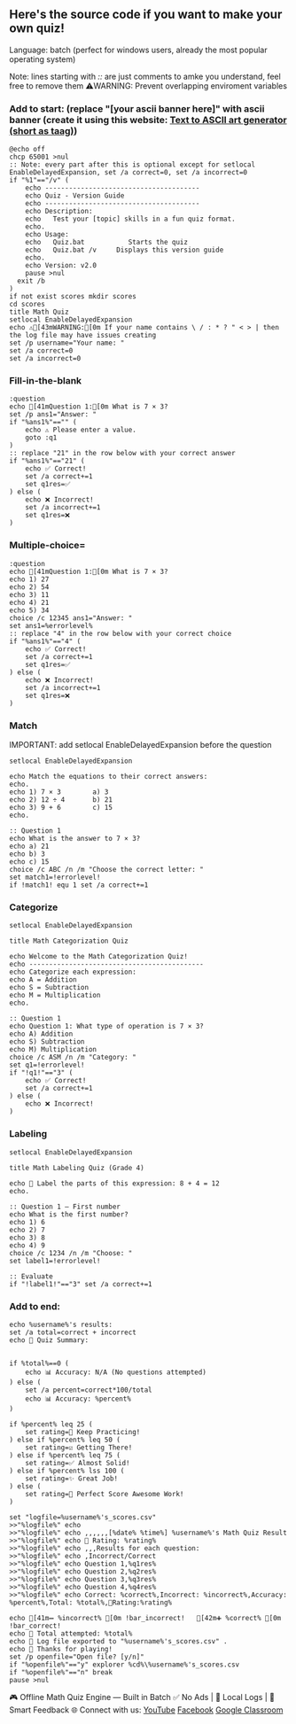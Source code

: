 ## Here's the source code if you want to make your own quiz!
Language: batch (perfect for windows users, already the most popular operating system)

Note: lines starting with *::* are just comments to amke you understand, feel free to remove them
⚠️WARNING: Prevent overlapping enviroment variables
### Add to start: (replace "[your ascii banner here]" with ascii banner (create it using this website: [Text to ASCII art generator (short as taag)](patorjk.com/software/taag))
```batch
@echo off
chcp 65001 >nul
:: Note: every part after this is optional except for setlocal EnableDelayedExpansion, set /a correct=0, set /a incorrect=0
if "%1"=="/v" (
    echo ---------------------------------------
    echo Quiz - Version Guide
    echo ---------------------------------------
    echo Description:
    echo   Test your [topic] skills in a fun quiz format.
    echo.
    echo Usage:
    echo   Quiz.bat           Starts the quiz
    echo   Quiz.bat /v     Displays this version guide
    echo.
	echo Version: v2.0
	pause >nul
  exit /b
)
if not exist scores mkdir scores
cd scores
title Math Quiz
setlocal EnableDelayedExpansion
echo ⚠️[43mWARNING:[0m If your name contains \ / : * ? " < > | then the log file may have issues creating
set /p username="Your name: "
set /a correct=0 
set /a incorrect=0
```

### Fill-in-the-blank
```batch
:question
echo [41mQuestion 1:[0m What is 7 × 3?
set /p ans1="Answer: "
if "%ans1%"=="" (
    echo ⚠️ Please enter a value.
    goto :q1
)
:: replace "21" in the row below with your correct answer
if "%ans1%"=="21" (
    echo ✅ Correct!
    set /a correct+=1
	set q1res=✅
) else (
    echo ❌ Incorrect!
    set /a incorrect+=1
	set q1res=❌
)
```

### Multiple-choice=
```batch
:question
echo [41mQuestion 1:[0m What is 7 × 3?
echo 1) 27
echo 2) 54
echo 3) 11
echo 4) 21
echo 5) 34
choice /c 12345 ans1="Answer: "
set ans1=%errorlevel%
:: replace "4" in the row below with your correct choice
if "%ans1%"=="4" (
    echo ✅ Correct!
    set /a correct+=1
	set q1res=✅
) else (
    echo ❌ Incorrect!
    set /a incorrect+=1
	set q1res=❌
)
```

### Match

IMPORTANT: add setlocal EnableDelayedExpansion before the question
```batch
setlocal EnableDelayedExpansion

echo Match the equations to their correct answers:
echo.
echo 1) 7 × 3        a) 3
echo 2) 12 ÷ 4       b) 21
echo 3) 9 + 6        c) 15
echo.

:: Question 1
echo What is the answer to 7 × 3?
echo a) 21
echo b) 3
echo c) 15
choice /c ABC /n /m "Choose the correct letter: "
set match1=!errorlevel!
if !match1! equ 1 set /a correct+=1
```

### Categorize
```batch
setlocal EnableDelayedExpansion

title Math Categorization Quiz

echo Welcome to the Math Categorization Quiz!
echo --------------------------------------------
echo Categorize each expression:
echo A = Addition
echo S = Subtraction
echo M = Multiplication
echo.

:: Question 1
echo Question 1: What type of operation is 7 × 3?
echo A) Addition
echo S) Subtraction
echo M) Multiplication
choice /c ASM /n /m "Category: "
set q1=!errorlevel!
if "!q1!"=="3" (
    echo ✅ Correct!
    set /a correct+=1
) else (
    echo ❌ Incorrect!
)
```

### Labeling
```batch
setlocal EnableDelayedExpansion

title Math Labeling Quiz (Grade 4)

echo 🧮 Label the parts of this expression: 8 + 4 = 12
echo.

:: Question 1 — First number
echo What is the first number?
echo 1) 6
echo 2) 7
echo 3) 8
echo 4) 9
choice /c 1234 /n /m "Choose: "
set label1=!errorlevel!

:: Evaluate
if "!label1!"=="3" set /a correct+=1
```

### Add to end:
```batch
echo %username%'s results:
set /a total=correct + incorrect
echo 🔢 Quiz Summary:


if %total%==0 (
    echo 📊 Accuracy: N/A (No questions attempted)
) else (
    set /a percent=correct*100/total
    echo 📊 Accuracy: %percent%
)

if %percent% leq 25 (
    set rating=🔼 Keep Practicing!
) else if %percent% leq 50 (
    set rating=☑️ Getting There!
) else if %percent% leq 75 (
    set rating=✅ Almost Solid!
) else if %percent% lss 100 (
    set rating=✨ Great Job!
) else (
    set rating=🎉 Perfect Score Awesome Work!
)

set "logfile=%username%'s_scores.csv"
>>"%logfile%" echo ﻿
>>"%logfile%" echo ,,,,,,[%date% %time%] %username%'s Math Quiz Result
>>"%logfile%" echo 🌟 Rating: %rating%
>>"%logfile%" echo ,,,Results for each question:
>>"%logfile%" echo ,Incorrect/Correct
>>"%logfile%" echo Question 1,%q1res%
>>"%logfile%" echo Question 2,%q2res%
>>"%logfile%" echo Question 3,%q3res%
>>"%logfile%" echo Question 4,%q4res%
>>"%logfile%" echo Correct: %correct%,Incorrect: %incorrect%,Accuracy: %percent%,Total: %total%,📃Rating:%rating%

echo [41m➖ %incorrect% [0m !bar_incorrect!   [42m➕ %correct% [0m !bar_correct!
echo 🧠 Total attempted: %total%
echo 💾 Log file exported to "%username%'s_scores.csv" . 
echo 🎉 Thanks for playing!
set /p openfile="Open file? [y/n]"
if "%openfile%"=="y" explorer %cd%\%username%'s_scores.csv
if "%openfile%"=="n" break
pause >nul
```

🎮 Offline Math Quiz Engine — Built in Batch
✅ No Ads | 💾 Local Logs | 🧠 Smart Feedback
🌐 Connect with us:
[YouTube](https://www.youtube.com/@LearnMathwithTonyBM)
[Facebook](https://www.facebook.com/LearnMathwithTonyBM)
[Google Classroom](https://classroom.google.com/c/NzgyNjIzNzA1MTYy?cjc=pou4ig4b)
